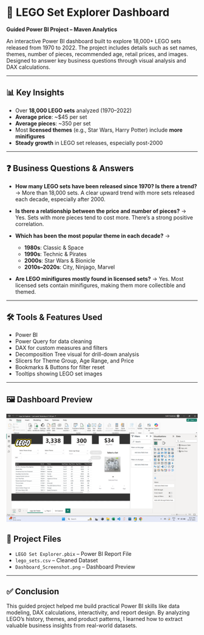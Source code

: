 

# 🧱 LEGO Set Explorer Dashboard

**Guided Power BI Project – Maven Analytics**

An interactive Power BI dashboard built to explore 18,000+ LEGO sets released from 1970 to 2022. The project includes details such as set names, themes, number of pieces, recommended age, retail prices, and images. Designed to answer key business questions through visual analysis and DAX calculations.

---

## 📊 Key Insights

* Over **18,000 LEGO sets** analyzed (1970–2022)
* **Average price**: \~\$45 per set
* **Average pieces**: \~350 per set
* Most **licensed themes** (e.g., Star Wars, Harry Potter) include **more minifigures**
* **Steady growth** in LEGO set releases, especially post-2000

---

## ❓ Business Questions & Answers

* **How many LEGO sets have been released since 1970? Is there a trend?**
  → More than 18,000 sets. A clear upward trend with more sets released each decade, especially after 2000.

* **Is there a relationship between the price and number of pieces?**
  → Yes. Sets with more pieces tend to cost more. There’s a strong positive correlation.

* **Which has been the most popular theme in each decade?**
  →

  * **1980s**: Classic & Space
  * **1990s**: Technic & Pirates
  * **2000s**: Star Wars & Bionicle
  * **2010s–2020s**: City, Ninjago, Marvel

* **Are LEGO minifigures mostly found in licensed sets?**
  → Yes. Most licensed sets contain minifigures, making them more collectible and themed.

---

## 🛠 Tools & Features Used

* Power BI
* Power Query for data cleaning
* DAX for custom measures and filters
* Decomposition Tree visual for drill-down analysis
* Slicers for Theme Group, Age Range, and Price
* Bookmarks & Buttons for filter reset
* Tooltips showing LEGO set images

---
## 🖼️ Dashboard Preview

![LEGO Dashboard](https://github.com/SahilChandrani/Lego-Set-Explorer/blob/main/Screenshot%20(10).png)






## 📁 Project Files

* `LEGO Set Explorer.pbix` – Power BI Report File
* `lego_sets.csv` – Cleaned Dataset
* `Dashboard_Screenshot.png` – Dashboard Preview

---

## ✅ Conclusion

This guided project helped me build practical Power BI skills like data modeling, DAX calculations, interactivity, and report design. By analyzing LEGO’s history, themes, and product patterns, I learned how to extract valuable business insights from real-world datasets.


